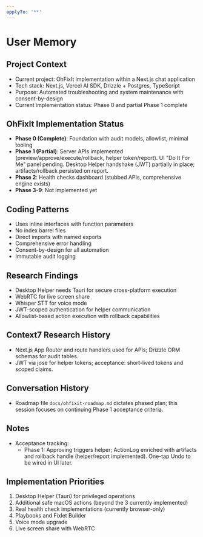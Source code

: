 ```yaml
---
applyTo: '**'
---
```


# User Memory

## Project Context
- Current project: OhFixIt implementation within a Next.js chat application
- Tech stack: Next.js, Vercel AI SDK, Drizzle + Postgres, TypeScript
- Purpose: Automated troubleshooting and system maintenance with consent-by-design
- Current implementation status: Phase 0 and partial Phase 1 complete

## OhFixIt Implementation Status
- **Phase 0 (Complete)**: Foundation with audit models, allowlist, minimal tooling
- **Phase 1 (Partial)**: Server APIs implemented (preview/approve/execute/rollback, helper token/report). UI "Do It For Me" panel pending. Desktop Helper handshake (JWT) partially in place; artifacts/rollback persisted on report.
- **Phase 2**: Health checks dashboard (stubbed APIs, comprehensive engine exists)
- **Phase 3-9**: Not implemented yet

## Coding Patterns
- Uses inline interfaces with function parameters
- No index barrel files
- Direct imports with named exports
- Comprehensive error handling
- Consent-by-design for all automation
- Immutable audit logging

## Research Findings
- Desktop Helper needs Tauri for secure cross-platform execution
- WebRTC for live screen share
- Whisper STT for voice mode
- JWT-scoped authentication for helper communication
- Allowlist-based action execution with rollback capabilities

## Context7 Research History
- Next.js App Router and route handlers used for APIs; Drizzle ORM schemas for audit tables.
- JWT via jose for helper tokens; acceptance: short-lived tokens and scoped claims.

## Conversation History
- Roadmap file `docs/ohfixit-roadmap.md` dictates phased plan; this session focuses on continuing Phase 1 acceptance criteria.

## Notes
- Acceptance tracking:
	- Phase 1: Approving triggers helper; ActionLog enriched with artifacts and rollback handle (helper/report implemented). One-tap Undo to be wired in UI later.

## Implementation Priorities
1. Desktop Helper (Tauri) for privileged operations
2. Additional safe macOS actions (beyond the 3 currently implemented)
3. Real health check implementations (currently browser-only)
4. Playbooks and Fixlet Builder
5. Voice mode upgrade
6. Live screen share with WebRTC